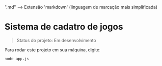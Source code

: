 ".md" --> Extensão 'markdown' (linguagem de marcação mais simplificada)

<h1>Sistema de cadatro de jogos</h1>

> Status do projeto: Em desenvolvimento

Para rodar este projeto em sua máquina, digite:

```
node app.js
```
